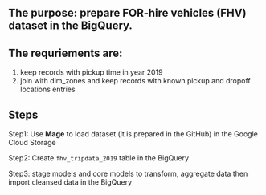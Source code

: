 ## The purpose: prepare **FOR-hire vehicles (FHV)** dataset in the BigQuery.

## The requriements are:
1. keep records with pickup time in year 2019
2. join with dim_zones and keep records with known pickup and dropoff locations entries

## Steps
Step1: Use **Mage** to load dataset (it is prepared in the GitHub) in the Google Cloud Storage

Step2: Create `fhv_tripdata_2019` table in the BigQuery

Step3: stage models and core models to transform, aggregate data then import cleansed data in the BigQuery 


